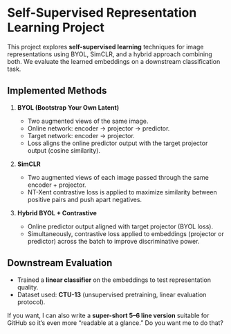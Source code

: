 
# Self-Supervised Representation Learning Project

This project explores **self-supervised learning** techniques for image representations using BYOL, SimCLR, and a hybrid approach combining both. We evaluate the learned embeddings on a downstream classification task.

## Implemented Methods

1. **BYOL (Bootstrap Your Own Latent)**

   * Two augmented views of the same image.
   * Online network: encoder → projector → predictor.
   * Target network: encoder → projector.
   * Loss aligns the online predictor output with the target projector output (cosine similarity).

2. **SimCLR**

   * Two augmented views of each image passed through the same encoder + projector.
   * NT-Xent contrastive loss is applied to maximize similarity between positive pairs and push apart negatives.

3. **Hybrid BYOL + Contrastive**

   * Online predictor output aligned with target projector (BYOL loss).
   * Simultaneously, contrastive loss applied to embeddings (projector or predictor) across the batch to improve discriminative power.

## Downstream Evaluation

* Trained a **linear classifier** on the embeddings to test representation quality.
* Dataset used: **CTU-13** (unsupervised pretraining, linear evaluation protocol).



If you want, I can also write a **super-short 5–6 line version** suitable for GitHub so it’s even more “readable at a glance.” Do you want me to do that?

